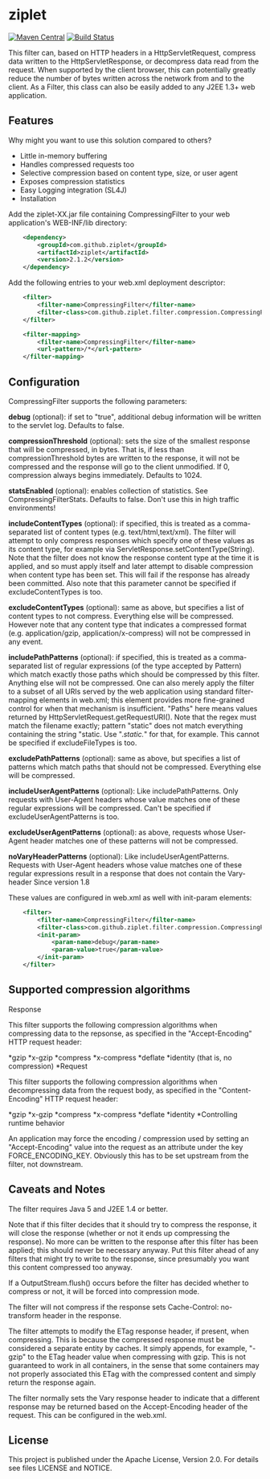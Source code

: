 ziplet
===============
[![Maven Central](https://maven-badges.herokuapp.com/maven-central/com.github.ziplet/ziplet/badge.svg)](https://maven-badges.herokuapp.com/maven-central/com.github.ziplet/ziplet)
[![Build Status](https://travis-ci.org/ziplet/ziplet.svg?branch=master)](https://travis-ci.org/ziplet/ziplet)

This filter can, based on HTTP headers in a HttpServletRequest, compress data written to the HttpServletResponse, or decompress data read from the request. When supported by the client browser, this can potentially greatly reduce the number of bytes written across the network from and to the client. As a Filter, this class can also be easily added to any J2EE 1.3+ web application.


Features
--------

Why might you want to use this solution compared to others?

* Little in-memory buffering
* Handles compressed requests too
* Selective compression based on content type, size, or user agent
* Exposes compression statistics
* Easy Logging integration (SL4J)
* Installation

Add the ziplet-XX.jar file containing CompressingFilter to your web application's WEB-INF/lib directory:

```xml
    <dependency>
        <groupId>com.github.ziplet</groupId>
        <artifactId>ziplet</artifactId>
        <version>2.1.2</version>
    </dependency>
```

Add the following entries to your web.xml deployment descriptor:

```xml
    <filter>
        <filter-name>CompressingFilter</filter-name>
        <filter-class>com.github.ziplet.filter.compression.CompressingFilter</filter-class>
    </filter>
```

```xml
    <filter-mapping>
        <filter-name>CompressingFilter</filter-name>
        <url-pattern>/*</url-pattern>
    </filter-mapping>
```

Configuration
-------------

CompressingFilter supports the following parameters:

**debug** (optional): if set to "true", additional debug information will be written to the servlet log. Defaults to false.

**compressionThreshold** (optional): sets the size of the smallest response that will be compressed, in bytes. That is, if less than compressionThreshold bytes are written to the response, it will not be compressed and the response will go to the client unmodified. If 0, compression always begins immediately. Defaults to 1024.

**statsEnabled** (optional): enables collection of statistics. See CompressingFilterStats. Defaults to false. Don't use this in high traffic environments!

**includeContentTypes** (optional): if specified, this is treated as a comma-separated list of content types (e.g. text/html,text/xml). The filter will attempt to only compress responses which specify one of these values as its content type, for example via ServletResponse.setContentType(String). Note that the filter does not know the response content type at the time it is applied, and so must apply itself and later attempt to disable compression when content type has been set. This will fail if the response has already been committed. Also note that this parameter cannot be specified if excludeContentTypes is too.

**excludeContentTypes** (optional): same as above, but specifies a list of content types to not compress. Everything else will be compressed. However note that any content type that indicates a compressed format (e.g. application/gzip, application/x-compress) will not be compressed in any event.

**includePathPatterns** (optional): if specified, this is treated as a comma-separated list of regular expressions (of the type accepted by Pattern) which match exactly those paths which should be compressed by this filter. Anything else will not be compressed. One can also merely apply the filter to a subset of all URIs served by the web application using standard filter-mapping elements in web.xml; this element provides more fine-grained control for when that mechanism is insufficient. "Paths" here means values returned by HttpServletRequest.getRequestURI(). Note that the regex must match the filename exactly; pattern "static" does not match everything containing the string "static. Use ".*static.*" for that, for example. This cannot be specified if excludeFileTypes is too.

**excludePathPatterns** (optional): same as above, but specifies a list of patterns which match paths that should not be compressed. Everything else will be compressed.

**includeUserAgentPatterns** (optional): Like includePathPatterns. Only requests with User-Agent headers whose value matches one of these regular expressions will be compressed. Can't be specified if excludeUserAgentPatterns is too.

**excludeUserAgentPatterns** (optional): as above, requests whose User-Agent header matches one of these patterns will not be compressed.

**noVaryHeaderPatterns** (optional): Like includeUserAgentPatterns. Requests with User-Agent headers whose value matches one of these regular expressions result in a response that does not contain the Vary-header Since version 1.8

These values are configured in web.xml as well with init-param elements:
```xml
    <filter>
        <filter-name>CompressingFilter</filter-name>
        <filter-class>com.github.ziplet.filter.compression.CompressingFilter</filter-class>
        <init-param>
            <param-name>debug</param-name>
            <param-value>true</param-value>
        </init-param>
    </filter>
```
Supported compression algorithms
--------------------------------

Response

This filter supports the following compression algorithms when compressing data to the repsonse, as specified in the "Accept-Encoding" HTTP request header:

*gzip
*x-gzip
*compress
*x-compress
*deflate
*identity (that is, no compression)
*Request

This filter supports the following compression algorithms when decompressing data from the request body, as specified in the "Content-Encoding" HTTP request header:

*gzip
*x-gzip
*compress
*x-compress
*deflate
*identity
*Controlling runtime behavior

An application may force the encoding / compression used by setting an "Accept-Encoding" value into the request as an attribute under the key FORCE_ENCODING_KEY. Obviously this has to be set upstream from the filter, not downstream.

Caveats and Notes
-----------------

The filter requires Java 5 and J2EE 1.4 or better.

Note that if this filter decides that it should try to compress the response, it will close the response (whether or not it ends up compressing the response). No more can be written to the response after this filter has been applied; this should never be necessary anyway. Put this filter ahead of any filters that might try to write to the response, since presumably you want this content compressed too anyway.

If a OutputStream.flush() occurs before the filter has decided whether to compress or not, it will be forced into compression mode.

The filter will not compress if the response sets Cache-Control: no-transform header in the response.

The filter attempts to modify the ETag response header, if present, when compressing. This is because the compressed response must be considered a separate entity by caches. It simply appends, for example, "-gzip" to the ETag header value when compressing with gzip. This is not guaranteed to work in all containers, in the sense that some containers may not properly associated this ETag with the compressed content and simply return the response again.

The filter normally sets the Vary response header to indicate that a different response may be returned based on the Accept-Encoding header of the request. This can be configured in the web.xml.

License
-------

This project is published under the Apache License, Version 2.0. For details see files LICENSE and NOTICE.
